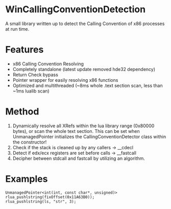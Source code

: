 # WinCallingConventionDetection

A small library written up to detect the Calling Convention of x86 processes at run time.

# Features
* x86 Calling Convention Resolving
* Completely standalone (latest update removed hde32 dependency)
* Return Check bypass
* Pointer wrapper for easily resolving x86 functions
* Optimized and multithreaded (~8ms whole .text section scan, less than ~1ms lualib scan)

# Method
1)  Dynamically resolve all XRefs within the lua library range (0x80000 bytes), or scan the whole text section. This can be set when UnmanagedPointer initializes the CallingConventionDetector class within the constructor!
2) Check if the stack is cleaned up by any callers -> __cdecl
3) Detect if edx/ecx registers are set before calls -> __fastcall
4) Decipher between stdcall and fastcall by utilizing an algorithm. 
# Examples
```
UnmanagedPointer<int(int, const char*, unsigned)> rlua_pushlstring(fixOffset(0x11A63B0));
rlua_pushlstring(ls, "str", 3);
```

